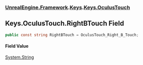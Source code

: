 ### [UnrealEngine.Framework](./UnrealEngine-Framework.md 'UnrealEngine.Framework').[Keys](./Keys.md 'UnrealEngine.Framework.Keys').[Keys.OculusTouch](./Keys-OculusTouch.md 'UnrealEngine.Framework.Keys.OculusTouch')
## Keys.OculusTouch.RightBTouch Field
  
```csharp
public const string RightBTouch = OculusTouch_Right_B_Touch;
```
#### Field Value
[System.String](https://docs.microsoft.com/en-us/dotnet/api/System.String 'System.String')  

